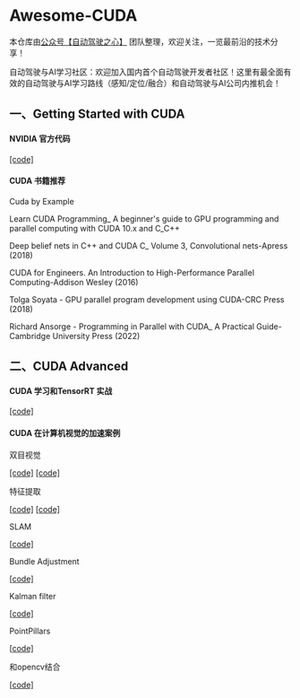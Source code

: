# Awesome-CUDA

本仓库由[公众号【自动驾驶之心】](https://mp.weixin.qq.com/s?__biz=Mzg2NzUxNTU1OA==&mid=2247542481&idx=1&sn=c6d8609491a128233c3c3b91d68d22a6&chksm=ceb80b18f9cf820e789efd75947633aec9d2f1e8b58c29e5051c05a64b21ae63c244d54886a1&token=11182364&lang=zh_CN#rd) 团队整理，欢迎关注，一览最前沿的技术分享！

自动驾驶与AI学习社区：欢迎加入国内首个自动驾驶开发者社区！这里有最全面有效的自动驾驶与AI学习路线（感知/定位/融合）和自动驾驶与AI公司内推机会！



## 一、Getting Started with CUDA

#### NVIDIA 官方代码

[[code]](https://github.com/NVIDIA/cuda-samples)

####  CUDA 书籍推荐

Cuda by Example

Learn CUDA Programming_ A beginner's guide to GPU programming and parallel computing with CUDA 10.x and C_C++

Deep belief nets in C++ and CUDA C_ Volume 3, Convolutional nets-Apress (2018)

CUDA for Engineers. An Introduction to High-Performance Parallel Computing-Addison Wesley (2016)

Tolga Soyata - GPU parallel program development using CUDA-CRC Press (2018)

Richard Ansorge - Programming in Parallel with CUDA_ A Practical Guide-Cambridge University Press (2022)

## 二、CUDA Advanced

#### CUDA 学习和TensorRT 实战

[[code]](https://github.com/shouxieai/learning-cuda-trt)

#### CUDA 在计算机视觉的加速案例

双目视觉

[[code]](https://github.com/fixstars/libSGM)    [[code]](https://github.com/ethan-li-coding/FasterStereoCuda-Library)

特征提取

[[code\]](https://github.com/alicevision/popsift)    [[code\]](https://github.com/Celebrandil/CudaSift)

SLAM

[[code\]](https://github.com/thien94/ORB_SLAM2_CUDA)

Bundle Adjustment

[[code\]](https://github.com/fixstars/cuda-bundle-adjustment)

Kalman filter

[[code\]](https://github.com/inganesa/CUDAkalmanFilter)

PointPillars

[[code\]](https://github.com/NVIDIA-AI-IOT/CUDA-PointPillars)

和opencv结合

[[code\]](https://github.com/PacktPublishing/Hands-On-GPU-Accelerated-Computer-Vision-with-OpenCV-and-CUDA)
